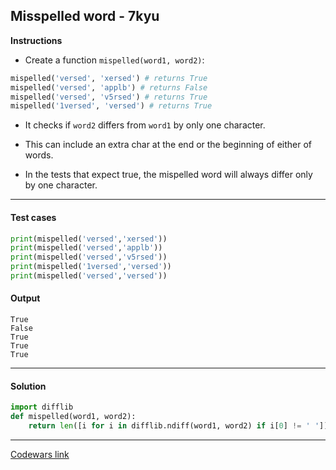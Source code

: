 ## Misspelled word - 7kyu

**Instructions**

- Create a function `mispelled(word1, word2)`:

```python
mispelled('versed', 'xersed') # returns True
mispelled('versed', 'applb') # returns False
mispelled('versed', 'v5rsed') # returns True
mispelled('1versed', 'versed') # returns True
```

- It checks if `word2` differs from `word1` by only one character.

- This can include an extra char at the end or the beginning of either of words.

- In the tests that expect true, the mispelled word will always differ only by one character.

---

#### Test cases

```python
print(mispelled('versed','xersed'))
print(mispelled('versed','applb'))
print(mispelled('versed','v5rsed'))
print(mispelled('1versed','versed'))
print(mispelled('versed','versed'))
```

#### Output

```
True
False
True
True
True
```

---

#### Solution

```python
import difflib
def mispelled(word1, word2):
    return len([i for i in difflib.ndiff(word1, word2) if i[0] != ' ']) <= 2
```

---

[Codewars link](https://www.codewars.com/kata/5892595f190ca40ad0000095)
